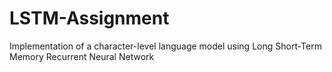 # LSTM-Assignment
Implementation of a character-level language model using Long Short-Term Memory Recurrent  Neural Network
